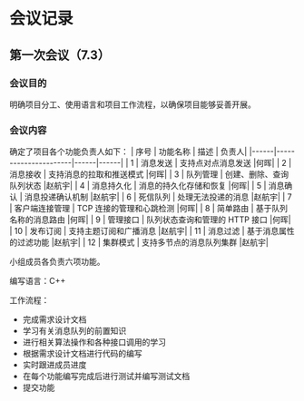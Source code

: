 # 会议记录
## 第一次会议（7.3）
###  会议目的
明确项目分工、使用语言和项目工作流程，以确保项目能够妥善开展。
### 会议内容
确定了项目各个功能负责人如下：
| 序号 | 功能名称             | 描述 | 负责人|
|------|----------------------|------|------|
| 1    | 消息发送             | 支持点对点消息发送 |何晖|
| 2    | 消息接收             | 支持消息的拉取和推送模式 |何晖|
| 3    | 队列管理             | 创建、删除、查询队列状态 |赵航宇|
| 4    | 消息持久化           | 消息的持久化存储和恢复 |何晖|
| 5    | 消息确认             | 消息投递确认机制 |赵航宇|
| 6    | 死信队列             | 处理无法投递的消息 |赵航宇|
| 7    | 客户端连接管理       | TCP 连接的管理和心跳检测 |何晖|
| 8    | 简单路由             | 基于队列名称的消息路由 |何晖|
| 9    | 管理接口             | 队列状态查询和管理的 HTTP 接口 |何晖|
| 10   | 发布订阅             | 支持主题订阅和广播消息 |赵航宇|
| 11   | 消息过滤             | 基于消息属性的过滤功能 |赵航宇|
| 12   | 集群模式             | 支持多节点的消息队列集群 |赵航宇|

小组成员各负责六项功能。

编写语言：C++

工作流程：
- 完成需求设计文档
- 学习有关消息队列的前置知识
- 进行相关算法操作和各种接口调用的学习
- 根据需求设计文档进行代码的编写
- 实时跟进成员进度
- 在每个功能编写完成后进行测试并编写测试文档
- 提交功能